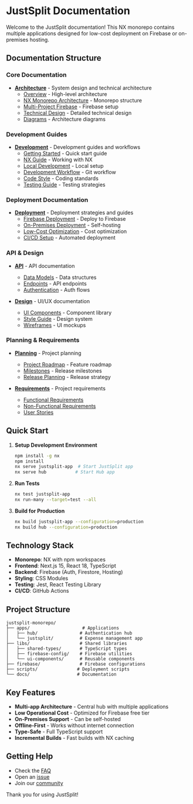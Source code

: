 # JustSplit Documentation

Welcome to the JustSplit documentation! This NX monorepo contains multiple applications designed for low-cost deployment on Firebase or on-premises hosting.

## Documentation Structure

### Core Documentation
- **[Architecture](./architecture/)** - System design and technical architecture
  - [Overview](./architecture/overview.md) - High-level architecture
  - [NX Monorepo Architecture](./architecture/nx-architecture.md) - Monorepo structure
  - [Multi-Project Firebase](./architecture/firebase-multi-project.md) - Firebase setup
  - [Technical Design](./architecture/technical-design.md) - Detailed technical design
  - [Diagrams](./architecture/diagrams/) - Architecture diagrams

### Development Guides
- **[Development](./development/)** - Development guides and workflows
  - [Getting Started](./development/getting-started.md) - Quick start guide
  - [NX Guide](./development/nx-guide.md) - Working with NX
  - [Local Development](./development/local-development.md) - Local setup
  - [Development Workflow](./development/development-workflow.md) - Git workflow
  - [Code Style](./development/code-style.md) - Coding standards
  - [Testing Guide](./development/testing-guide.md) - Testing strategies

### Deployment Documentation
- **[Deployment](./deployment/)** - Deployment strategies and guides
  - [Firebase Deployment](./deployment/firebase-deployment.md) - Deploy to Firebase
  - [On-Premises Deployment](./deployment/on-premises-deployment.md) - Self-hosting
  - [Low-Cost Optimization](./deployment/low-cost-optimization.md) - Cost optimization
  - [CI/CD Setup](./deployment/ci-cd-setup.md) - Automated deployment

### API & Design
- **[API](./api/)** - API documentation
  - [Data Models](./api/data-models.md) - Data structures
  - [Endpoints](./api/endpoints.md) - API endpoints
  - [Authentication](./api/authentication.md) - Auth flows

- **[Design](./design/)** - UI/UX documentation
  - [UI Components](./design/ui-components.md) - Component library
  - [Style Guide](./design/style-guide.md) - Design system
  - [Wireframes](./design/wireframes.md) - UI mockups

### Planning & Requirements
- **[Planning](./planning/)** - Project planning
  - [Project Roadmap](./planning/project-roadmap.md) - Feature roadmap
  - [Milestones](./planning/milestones.md) - Release milestones
  - [Release Planning](./planning/release-planning.md) - Release strategy

- **[Requirements](./requirements/)** - Project requirements
  - [Functional Requirements](./requirements/functional-requirements.md)
  - [Non-Functional Requirements](./requirements/non-functional-requirements.md)
  - [User Stories](./requirements/user-stories.md)

## Quick Start

1. **Setup Development Environment**
   ```bash
   npm install -g nx
   npm install
   nx serve justsplit-app  # Start JustSplit app
   nx serve hub           # Start Hub app
   ```

2. **Run Tests**
   ```bash
   nx test justsplit-app
   nx run-many --target=test --all
   ```

3. **Build for Production**
   ```bash
   nx build justsplit-app --configuration=production
   nx build hub --configuration=production
   ```

## Technology Stack

- **Monorepo**: NX with npm workspaces
- **Frontend**: Next.js 15, React 18, TypeScript
- **Backend**: Firebase (Auth, Firestore, Hosting)
- **Styling**: CSS Modules
- **Testing**: Jest, React Testing Library
- **CI/CD**: GitHub Actions

## Project Structure

```
justsplit-monorepo/
├── apps/                    # Applications
│   ├── hub/                # Authentication hub
│   └── justsplit/          # Expense management app
├── libs/                   # Shared libraries
│   ├── shared-types/       # TypeScript types
│   ├── firebase-config/    # Firebase utilities
│   └── ui-components/      # Reusable components
├── firebase/               # Firebase configurations
├── scripts/               # Deployment scripts
└── docs/                  # Documentation
```

## Key Features

- **Multi-app Architecture** - Central hub with multiple applications
- **Low Operational Cost** - Optimized for Firebase free tier
- **On-Premises Support** - Can be self-hosted
- **Offline-First** - Works without internet connection
- **Type-Safe** - Full TypeScript support
- **Incremental Builds** - Fast builds with NX caching

## Getting Help

- Check the [FAQ](./faq.md)
- Open an [issue](https://github.com/your-repo/issues)
- Join our [community](./community.md)

Thank you for using JustSplit!